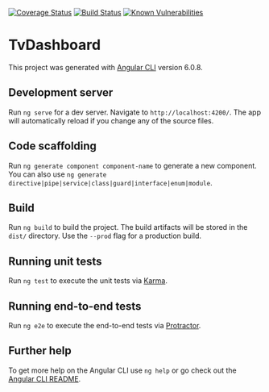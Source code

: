 [![Coverage Status](https://coveralls.io/repos/github/ClementSoulier/tv-dashboard/badge.svg?branch=master)](https://coveralls.io/github/ClementSoulier/tv-dashboard?branch=master)
[![Build Status](https://travis-ci.org/ClementSoulier/tv-dashboard.svg?branch=master)](https://travis-ci.org/ClementSoulier/tv-dashboard)
[![Known Vulnerabilities](https://snyk.io/test/github/ClementSoulier/tv-dashboard/badge.svg?targetFile=package.json)](https://snyk.io/test/github/ClementSoulier/tv-dashboard?targetFile=package.json)
# TvDashboard

This project was generated with [Angular CLI](https://github.com/angular/angular-cli) version 6.0.8.

## Development server

Run `ng serve` for a dev server. Navigate to `http://localhost:4200/`. The app will automatically reload if you change any of the source files.

## Code scaffolding

Run `ng generate component component-name` to generate a new component. You can also use `ng generate directive|pipe|service|class|guard|interface|enum|module`.

## Build

Run `ng build` to build the project. The build artifacts will be stored in the `dist/` directory. Use the `--prod` flag for a production build.

## Running unit tests

Run `ng test` to execute the unit tests via [Karma](https://karma-runner.github.io).

## Running end-to-end tests

Run `ng e2e` to execute the end-to-end tests via [Protractor](http://www.protractortest.org/).

## Further help

To get more help on the Angular CLI use `ng help` or go check out the [Angular CLI README](https://github.com/angular/angular-cli/blob/master/README.md).
